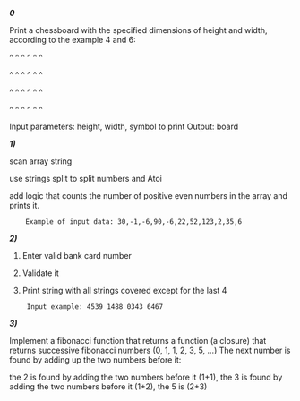 
***0***

Print a chessboard with the specified dimensions of height and width, according to the example 4 and 6:

^  ^  ^  ^  ^  ^

  ^  ^  ^  ^  ^  ^

^  ^  ^  ^  ^  ^

  ^  ^  ^  ^  ^  ^
  

Input parameters: height, width, symbol to print
Output: board

***1)***


scan array string

use strings split to split numbers and Atoi

add logic that counts the number of positive even numbers in the array and prints it.

        Example of input data: 30,-1,-6,90,-6,22,52,123,2,35,6

***2)***

1. Enter valid bank card number
2. Validate it
3. Print string with all strings covered except for the last 4

        Input example: 4539 1488 0343 6467


***3)***

Implement a fibonacci function that returns a function (a closure) that returns successive fibonacci numbers (0, 1, 1, 2, 3, 5, …)
The next number is found by adding up the two numbers before it:

the 2 is found by adding the two numbers before it (1+1),
the 3 is found by adding the two numbers before it (1+2),
the 5 is (2+3)

